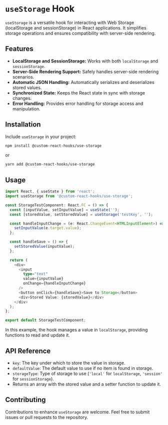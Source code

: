 # `useStorage` Hook

`useStorage` is a versatile hook for interacting with Web Storage (localStorage and sessionStorage) in React applications. It simplifies storage operations and ensures compatibility with server-side rendering.

## Features

- **LocalStorage and SessionStorage:** Works with both `localStorage` and `sessionStorage`.
- **Server-Side Rendering Support:** Safely handles server-side rendering scenarios.
- **Automatic JSON Handling:** Automatically serializes and deserializes stored values.
- **Synchronized State:** Keeps the React state in sync with storage changes.
- **Error Handling:** Provides error handling for storage access and manipulation.

## Installation

Include `useStorage` in your project:

```bash
npm install @custom-react-hooks/use-storage
```

or

```bash
yarn add @custom-react-hooks/use-storage
```

## Usage

```typescript
import React, { useState } from 'react';
import useStorage from '@custom-react-hooks/use-storage';

const StorageTestComponent: React.FC = () => {
  const [inputValue, setInputValue] = useState('');
  const [storedValue, setStoredValue] = useStorage('testKey', '');

  const handleInputChange = (e: React.ChangeEvent<HTMLInputElement>) => {
    setInputValue(e.target.value);
  };

  const handleSave = () => {
    setStoredValue(inputValue);
  };

  return (
    <div>
      <input
        type="text"
        value={inputValue}
        onChange={handleInputChange}
      />
      <button onClick={handleSave}>Save to Storage</button>
      <div>Stored Value: {storedValue}</div>
    </div>
  );
};

export default StorageTestComponent;
```

In this example, the hook manages a value in `localStorage`, providing functions to read and update it.

## API Reference

- `key`: The key under which to store the value in storage.
- `defaultValue`: The default value to use if no item is found in storage.
- `storageType`: Type of storage to use (`'local'` for `localStorage`, `'session'` for `sessionStorage`).
- Returns an array with the stored value and a setter function to update it.

## Contributing

Contributions to enhance `useStorage` are welcome. Feel free to submit issues or pull requests to the repository.
